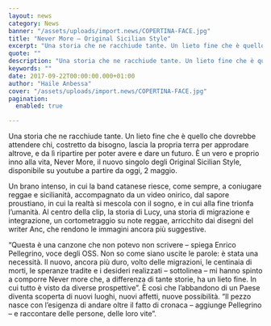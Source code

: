 ```yaml
---
layout: news
category: News
banner: "/assets/uploads/import.news/COPERTINA-FACE.jpg"
title: "Never More – Original Sicilian Style"
excerpt: "Una storia che ne racchiude tante. Un lieto fine che è quello che dovrebbe attendere chi, costretto da bisogno, lascia la propria terra per approdare altrove, e da lì ripartire per poter avere e dare un futuro. È un vero e proprio inno alla vita, Never More, il nuovo singolo degli Original Sicilian Style, disponibile [&hellip"
quote: ""
description: "Una storia che ne racchiude tante. Un lieto fine che è quello che dovrebbe attendere chi, costretto da bisogno, lascia la propria terra per approdare altrove, e da lì ripartire per poter avere e dare un futuro. È un vero e proprio inno alla vita, Never More, il nuovo singolo degli Original Sicilian Style, disponibile [&hellip"
keywords: ""
date: 2017-09-22T00:00:00.000+01:00
author: "Haile Anbessa"
cover: "/assets/uploads/import.news/COPERTINA-FACE.jpg"
pagination:
  enabled: true

---
```


Una storia che ne racchiude tante. Un lieto fine che è quello che dovrebbe attendere chi, costretto da bisogno, lascia la propria terra per approdare altrove, e da lì ripartire per poter avere e dare un futuro. È un vero e proprio inno alla vita, Never More, il nuovo singolo degli Original Sicilian Style, disponibile su youtube a partire da oggi, 2 maggio.

Un brano intenso, in cui la band catanese riesce, come sempre, a coniugare reggae e sicilianità, accompagnato da un video onirico, dal sapore proustiano, in cui la realtà si mescola con il sogno, e in cui alla fine trionfa l’umanità. Al centro della clip, la storia di Lucy, una storia di migrazione e integrazione, un cortometraggio su note reggae, arricchito dai disegni del writer Anc, che rendono le immagini ancora più suggestive.

“Questa è una canzone che non potevo non scrivere – spiega Enrico Pellegrino, voce degli OSS. Non so come siano uscite le parole: è stata una necessità. Il nuovo, ancora più duro, volto delle migrazioni, le centinaia di morti, le speranze tradite e i desideri realizzati – sottolinea – mi hanno spinto a comporre Never more che, a differenza di tante storie, ha un lieto fine. In cui tutto è visto da diverse prospettive”. È così che l’abbandono di un Paese diventa scoperta di nuovi luoghi, nuovi affetti, nuove possibilità. “Il pezzo nasce con l’esigenza di andare oltre il fatto di cronaca – aggiunge Pellegrino – e raccontare delle persone, delle loro vite”.